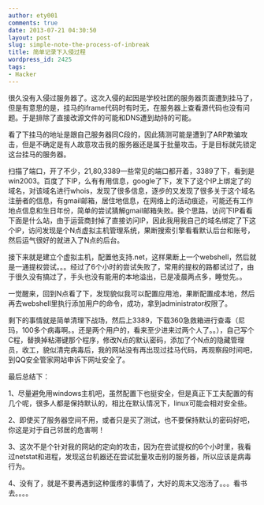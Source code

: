 ```yaml
---
author: ety001
comments: true
date: 2013-07-21 04:30:50
layout: post
slug: simple-note-the-process-of-inbreak
title: 简单记录下入侵过程
wordpress_id: 2425
tags:
- Hacker
---
```


很久没有入侵过服务器了。这次入侵的起因是学校社团的服务器页面遭到挂马了，但是有意思的是，挂马的iframe代码时有时无，在服务器上查看源代码也没有问题。于是排除了直接改源文件的可能和DNS遭到劫持的可能。

看了下挂马的地址是跟自己服务器同C段的，因此猜测可能是遭到了ARP欺骗攻击，但是不确定是有人故意攻击我的服务器还是属于批量攻击。于是目标就先锁定这台挂马的服务器。

扫描了端口，开了不少，21,80,3389一些常见的端口都开着，3389了下，看到是win2003。百度了下IP，么有有用信息，google了下，发下了这个IP上绑定了的域名，对该域名进行whois，发现了很多信息，逐步的又发现了很多关于这个域名注册者的信息，有gmail邮箱，居住地信息，在网络上的活动痕迹，可能还有工作地点信息和生日年份，简单的尝试猜解gmail邮箱失败。换个思路，访问下IP看看下面是什么站，由于运营商封掉了直接访问IP，因此我用我自己的域名绑定了下这个IP，访问发现是个N点虚拟主机管理系统，果断搜索引擎看看默认后台和账号，然后运气很好的就进入了N点的后台。

接下来就是建立个虚拟主机，配置他支持.net，这样果断上一个webshell，然后就是一通提权尝试。。。经过了6个小时的尝试失败了，常用的提权的路都试过了，由于很久没有搞过了，手头也没有能用的本地溢出，已是凌晨两点多，睡觉先。。

一觉醒来，回到N点看了下，发现貌似我可以配置应用池，果断配置成本地，然后再去webshell里执行添加用户的命令，成功，拿到administrator权限了。

剩下的事情就是简单清理下战场，然后上3389，下载360急救箱进行查毒（尼玛，100多个病毒啊。。还是两个用户的，看来至少进来过两个人了。。），自己写个C程，替换掉粘滞键那个程序，修改N点的默认密码，添加了个N点的隐藏管理员，收工，貌似清完病毒后，我的网站没有再出现过挂马代码，再观察段时间吧，到QQ安全管家网站申诉下网址安全了。

最后总结下：

1、尽量避免用windows主机吧，虽然配置下也挺安全，但是真正下工夫配置的有几个呢，很多人都是保持默认的，相比在默认情况下，linux可能会相对安全些。

2、即使买了服务器空间不用，或者只是买了测试，也不要保持默认的密码好吧，你这是对于自己邻居的危害啊！

3、这次不是个针对我的网站的定向的攻击，因为在尝试提权的6个小时里，我看过netstat和进程，发现这台机器还在尝试批量攻击别的服务器，所以应该是病毒行为。

4、没有了，就是不要再遇到这种蛋疼的事情了，大好的周末又泡汤了。。。看书去。。。。


